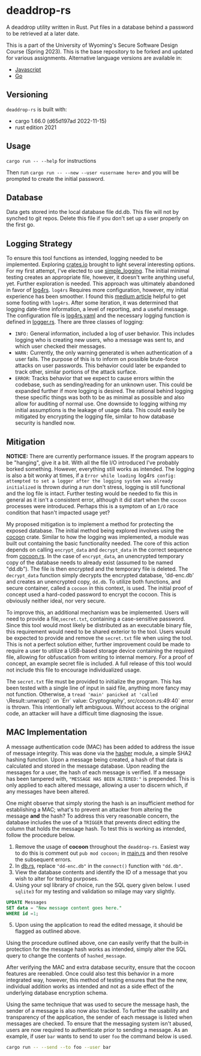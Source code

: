 # deaddrop-rs

A deaddrop utility written in Rust. Put files in a database behind a password to be retrieved at a later date.

This is a part of the University of Wyoming's Secure Software Design Course (Spring 2023). This is the base repository to be forked and updated for various assignments. Alternative language versions are available in:
- [Javascript](https://github.com/andey-robins/deaddrop-js)
- [Go](https://github.com/andey-robins/deaddrop-go)

## Versioning

`deaddrop-rs` is built with:
- cargo 1.66.0 (d65d197ad 2022-11-15)
- rust edition 2021

## Usage

`cargo run -- --help` for instructions

Then run `cargo run -- --new --user <username here>` and you will be prompted to create the initial password.

## Database

Data gets stored into the local database file dd.db. This file will not by synched to git repos. Delete this file if you don't set up a user properly on the first go.

## Logging Strategy

To ensure this tool functions as intended, logging needed to be implemented. Exploring [crates.io](https://crates.io/crates/log) brought to light several interesting options. For my first attempt, I've elected to use [simple_logging](https://docs.rs/simple-logging/2.0.2/simple_logging/). The initial minimal testing creates an appropriate file, however, it doesn't write anything useful, yet. Further exploration is needed. This approach was ultimately abandoned in favor of [log4rs](https://docs.rs/log4rs/latest/log4rs/). `log4rs` Requires more configuration, however, my initial experience has been smoother. I found this [medium article](https://medium.com/@nikmas_dev/advanced-logging-in-rust-with-log4rs-2d712bb322de) helpful to get some footing with `log4rs`. After some iteration, it was determined that logging date-time information, a level of reporting, and a useful message. The configuration file is [log4rs.yaml](log4rs.yaml) and the necessary logging function is defined in [logger.rs](src/logger.rs). There are three classes of logging:

* `INFO:` General information, included a log of user behavior. This includes logging who is creating new users, who a message was sent to, and which user checked their messages.
* `WARN:` Currently, the only warning generated is when authentication of a user fails. The purpose of this is to inform on possible brute-force attacks on user passwords. This behavior could later be expanded to track other, similar portions of the attack surface.
* `ERROR`: Tracks behavior that we expect to cause errors within the codebase, such as sending/reading for an unknown user. This could be expanded further if more logging is desired.
The rational behind logging these specific things was both to be as minimal as possible and also allow for auditing of normal use. One downside to logging withing my initial assumptions is the leakage of usage data. This could easily be mitigated by encrypting the logging file, similar to how database security is handled now.

## Mitigation

**NOTICE:** There are currently performance issues. If the program appears to be "hanging", give it a bit. With all the file I/O introduced I've probably borked something. However, everything still works as intended. The logging is also a bit wonky at times, if a `Error while loading `log4rs` config: attempted to set a logger after the logging system was already initialized` is thrown during a run don't stress, logging is still functional and the log file is intact. Further testing would be needed to fix this in general as it isn't a consistent error, although it did start when the `cocoon` processes were introduced. Perhaps this is a symptom of an `I/O` race condition that hasn't impacted usage yet?

My proposed mitigation is to implement a method for protecting the exposed database. The initial method being explored involves using the [cocoon](https://docs.rs/cocoon/latest/cocoon/) crate. Similar to how the logging was implemented, a module was built out containing the basic functionality needed. The core of this action depends on calling `encrypt_data` and `decrypt_data` in the correct sequence from [cocoon.rs](src/cocoon.rs). In the case of `encrypt_data`, an unencrypted temporary copy of the database needs to already exist (assumed to be named "dd.db"). The file is then encrypted and the temporary file is deleted. The `decrypt_data` function simply decrypts the encrypted database, 'dd-enc.db' and creates an unencrypted copy, `dd.db`. To utilize both functions, and secure container, called a `cocoon` in this context, is used. The initial proof of concept used a hard-coded password to encrypt the cocoon. This is obviously neither ideal, nor very secure. 

To improve this, an additional mechanism was be implemented. Users will need to provide a file,`secret.txt`, containing a case-sensitive password. Since this tool would most likely be distributed as an executable binary file, this requirement would need to be shared exterior to the tool. Users would be expected to provide and remove the `secret.txt` file when using the tool. This is not a perfect solution either, further improvement could be made to require a user to utilize a USB-based storage device containing the required file, allowing for obfuscation from writing to internal memory. For a proof of concept, an example secret file is included. A full release of this tool would not include this file to encourage individualized usage.

The `secret.txt` file must be provided to initialize the program. This has been tested with a single line of input in said file, anything more fancy may not function. Otherwise, a `tread 'main' panicked at 'called \`Result::unwrap()\` on \`Err\` value: Cryptography', src/cocoon.rs:49:40` error is thrown. This intentionally left ambiguous. Without access to the original code, an attacker will have a difficult time diagnosing the issue.

## MAC Implementation

A message authentication code (MAC) has been added to address the issue of message integrity. This was done via the [hasher](src/hasher.rs) module, a simple SHA2 hashing function. Upon a message being created, a hash of that data is calculated and stored in the message database. Upon reading the messages for a user, the hash of each message is verified. If a message has been tampered with, `"MESSAGE HAS BEEN ALTERED:"` is prepended. This is only applied to each altered message, allowing a user to discern which, if any messages have been altered. 

One might observe that simply storing the hash is an insufficient method for establishing a MAC; what's to prevent an attacker from altering the message **and** the hash? To address this very reasonable concern, the database includes the use of a `TRIGGER` that prevents direct editing the column that holds the message hash. To test this is working as intended, follow the procedure below. 

1. Remove the usage of **cocoon** throughout the `deaddrop-rs`. Easiest way to do this is comment out `pub mod cocoon;` in [main.rs](src/main.rs) and then resolve the subsequent errors.
2. In [db.rs](src/db/db.rs), replace `"dd-enc.db"` in the `connect()` function with `"dd.db"`.
3. View the database contents and identify the ID of a message that you wish to alter for testing purposes.
4. Using your sql library of choice, run the SQL query given below. I used `sqlite3` for my testing and validation so milage may vary slightly. 
```sql
UPDATE Messages
SET data = "New message content goes here."
WHERE id =1;
```
5. Upon using the application to read the edited message, it should be flagged as outlined above.

Using the procedure outlined above, one can easily verify that the built-in protection for the message hash works as intended, simply alter the SQL query to change the contents of `hashed_message`.

After verifying the MAC and extra database security, ensure that the cocoon features are reenabled. Once could also test this behavior in a more integrated way, however, this method of testing ensures that the the new, individual addition works as intended and not as a side effect of the underlying database encryption schema.

Using the same technique that was used to secure the message hash, the sender of a message is also now also tracked. To further the usability and transparency of the application, the sender of each message is listed when messages are checked. To ensure that the messaging system isn't abused, users are now required to authenticate prior to sending a message. As an example, if user `bar` wants to send to user `foo` the command below is used. 
```bash
cargo run -- --send --to foo --user bar
``` 